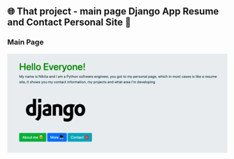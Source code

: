 ## :globe_with_meridians: That project - main page Django App Resume and Contact Personal Site :slightly_smiling_face:

### Main Page
![alt text](https://github.com/JesterI3D/django-site/blob/master/readme-logo.png)
